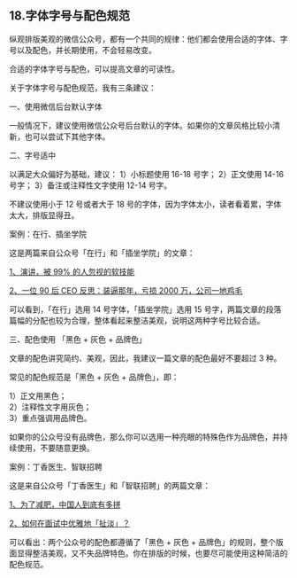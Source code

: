 ## 18.字体字号与配色规范
纵观排版美观的微信公众号，都有一个共同的规律：他们都会使用合适的字体、字号以及配色，并长期使用，不会轻易改变。


合适的字体字号与配色，可以提高文章的可读性。


关于字体字号与配色规范，我有三条建议：


一、使用微信后台默认字体


一般情况下，建议使用微信公众号后台默认的字体。如果你的文章风格比较小清新，也可以尝试下其他字体。


二、字号适中


以满足大众偏好为基础，建议：
1）小标题使用 16-18 号字；
2）正文使用 14-16 号字；
3）备注或注释性文字使用 12-14 号字。


不建议使用小于 12 号或者大于 18 号的字体，因为字体太小，读者看着累，字体太大，排版显得丑。


案例：在行、插坐学院


这是两篇来自公众号「在行」和「插坐学院」的文章：


[1、演讲，被 99% 的人忽视的软技能](https://mp.weixin.qq.com/s/YDhc60N8M_YTINd5cNU8CA)


[2、一位 90 后 CEO 反思：装逼那年，亏损 2000 万，公司一地鸡毛](https://mp.weixin.qq.com/s/QVaOyn0s3M-zJolnU1uC7Q)


可以看到，「在行」选用 14 号字体，「插坐学院」选用 15 号字，两篇文章的段落篇幅的分配也较为合理，整体看起来整洁美观，说明这两种字号比较合适。


 三、配色使用 「黑色 + 灰色 + 品牌色」


文章的配色讲究简约、美观，因此，我建议一篇文章的配色最好不要超过 3 种。


常见的配色规范是「黑色 + 灰色 + 品牌色」，即：


1）正文用黑色；  
2）注释性文字用灰色；  
3）重点强调用品牌色。 


如果你的公众号没有品牌色，那么你可以选用一种亮眼的特殊色作为品牌色，并持续使用，不要随意更换。


案例：丁香医生、智联招聘


这是来自公众号「丁香医生」和「智联招聘」的两篇文章：


[1、为了减肥，中国人到底有多拼](https://mp.weixin.qq.com/s/tiJr7P2868244Lae_cQXnQ)


[2、如何在面试中优雅地「扯淡」？](https://mp.weixin.qq.com/s/DxYgdTDNl6rxD2Oe7wqiZg
)


可以看出：两个公众号的配色都遵循了「黑色 + 灰色 + 品牌色」的规则，整个版面显得整洁美观，又不失品牌特色。你在排版的时候，也要尽可能使用这种简洁的配色规范。

